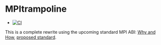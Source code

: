 # MPItrampoline

* [![CI](https://github.com/eschnett/MPItrampoline/actions/workflows/CI.yml/badge.svg?branch=eschnett/MPItrampoline6)](https://github.com/eschnett/MPItrampoline/actions/workflows/CI.yml)

This is a complete rewrite using the upcoming standard MPI ABI: [Why
and How](http://export.arxiv.org/abs/2308.11214), [proposed
standard](https://github.com/mpiwg-abi/specification-text-draft).
